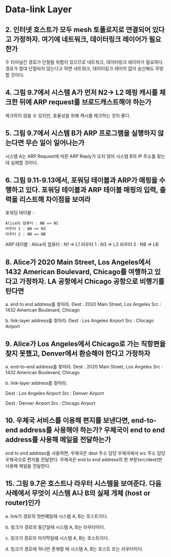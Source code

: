 # Data-link Layer

## 2. 인터넷 호스트가 모두 mesh 토폴로지로 연결되어 있다고 가정하자. 여기에 네트워크, 데이터링크 레이어가 필요한가

두 터미널간 경로가 단절될 위험이 있으므로 네트워크, 데이터링크 레이어가 필요하다.
경로가 절대 단절되지 않는다고 하면 네트워크, 데이터링크 레이어 없이 송신해도 무방할 것이다.

## 4. 그림 9.7에서 시스템 A가 먼저 N2-> L2 매핑 캐시를 체크한 뒤에 ARP request를 브로드캐스트해야 하는가

체크하지 않을 수 있지만, 효율성을 위해 캐시를 체크하는 것이 좋다.

## 5. 그림 9.7에서 시스템 B가 ARP 프로그램을 실행하지 않는다면 무슨 일이 일어나는가

 시스템 A는 ARP Request에 따른 ARP Reply가 오지 않아 시스템 B의 IP 주소를 찾는 데 실패할 것이다.

## 6. 그림 9.11-9.13에서, 포워딩 테이블과 ARP가 매핑을 수행하고 있다. 포워딩 테이블과 ARP 테이블 매핑의 입력, 출력을 리스트해 차이점을 보여라

포워딩 테이블 :

    Alice의 컴퓨터 : NB => N1
    라우터 1 : NB => N3
    라우터 2 : NB => NB
ARP 테이블 :
    Alice의 컴퓨터 : N1 => L1
    라우터 1 : N3 => L3
    라우터 2 : NB => LB

## 8. Alice가 2020 Main Street, Los Angeles에서 1432 American Boulevard, Chicago를 여행하고 있다고 가정하자. LA 공항에서 Chicago 공항으로 비행기를 탄다면

a. end to end address를 찾아라.
Dest : 2020 Main Street, Los Angeles
Src : 1432 American Boulevard, Chicago

b. link-layer address를 찾아라.
Dest : Los Angeles Airport
Src : Chicago Airport

## 9. Alice가 Los Angeles에서 Chicago로 가는 직항편을 찾지 못했고, Denver에서 환승해야 한다고 가정하자

a. end-to-end address를 찾아라.
Dest : 2020 Main Street, Los Angeles
Src : 1432 American Boulevard, Chicago

b. link-layer address를 찾아라.

Dest : Los Angeles Airport
Src : Denver Airport

Dest : Denver Airport
Src : Chicago Airport

## 10. 우체국 서비스를 이용해 편지를 보낸다면, end-to-end address를 사용해야 하는가? 우체국이 end to end address를 사용해 메일을 전달하는가

end to end address를 사용하면, 우체국은 dest 주소 담당 우체국에서 src 주소 담당 우체국으로 편지를 전달한다.
우체국은 end to end address의 한 부분(src/dest)만 사용해 메일을 전달한다.

## 15. 그림 9.7은 호스트나 라우터 시스템을 보여준다. 다음 사례에서 무엇이 시스템 A나 B의 실제 개체 (host or router)인가

a. link가 경로의 첫번째일때
시스템 A, B는 호스트이다.

b. 링크가 경로의 중간일때
시스템 A, B는 라우터이다.

c. 링크가 경로의 마지막일떄
시스템 A, B는 호스트이다.

d. 링크가 경로에 하나만 존재할 때
시스템 A, B는 호스트 또는 라우터이다.